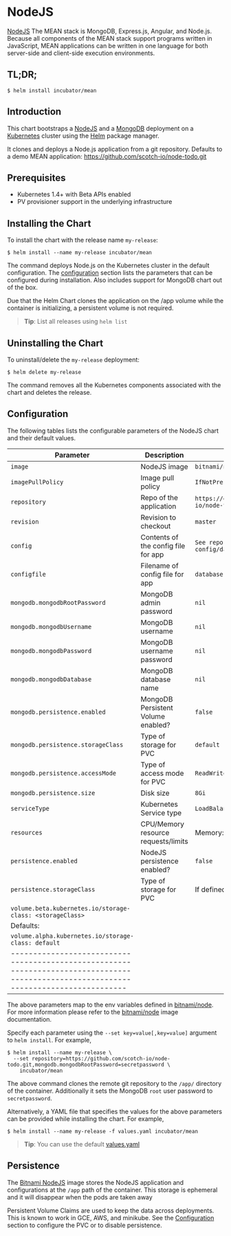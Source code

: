 # NodeJS

[NodeJS](https://www.nodejs.org) The MEAN stack is MongoDB, Express.js, Angular, and Node.js. Because all components of the MEAN stack support programs written in JavaScript, MEAN applications can be written in one language for both server-side and client-side execution environments.

## TL;DR;

```console
$ helm install incubator/mean
```

## Introduction

This chart bootstraps a [NodeJS](https://github.com/bitnami/bitnami-docker-node) and a [MongoDB](https://github.com/bitnami/bitnami-docker-mongodb) deployment on a [Kubernetes](http://kubernetes.io) cluster using the [Helm](https://helm.sh) package manager.

It clones and deploys a Node.js application from a git repository. Defaults to a demo MEAN application: https://github.com/scotch-io/node-todo.git

## Prerequisites

- Kubernetes 1.4+ with Beta APIs enabled
- PV provisioner support in the underlying infrastructure

## Installing the Chart

To install the chart with the release name `my-release`:

```console
$ helm install --name my-release incubator/mean
```

The command deploys Node.js on the Kubernetes cluster in the default configuration. The [configuration](#configuration) section lists the parameters that can be configured during installation. Also includes support for MongoDB chart out of the box.

Due that the Helm Chart clones the application on the /app volume while the container is initializing, a persistent volume is not required.

> **Tip**: List all releases using `helm list`

## Uninstalling the Chart

To uninstall/delete the `my-release` deployment:

```console
$ helm delete my-release
```

The command removes all the Kubernetes components associated with the chart and deletes the release.

## Configuration

The following tables lists the configurable parameters of the NodeJS chart and their default values.

|           Parameter                |             Description             |                        Default                            |
|------------------------------------|-------------------------------------|-----------------------------------------------------------|
| `image`                            | NodeJS image                        | `bitnami/node:{VERSION}`                                  |
| `imagePullPolicy`                  | Image pull policy                   | `IfNotPresent`                                            |
| `repository`                       | Repo of the application             | `https://github.com/scotch-io/node-todo.git`              |
| `revision`                         | Revision  to checkout               | `master`                                                  |
| `config`                           | Contents of the config file for app | `See repo file config/database.js`                        |
| `configfile`                       | Filename of config file for app     | `database.js`                                             |
| `mongodb.mongodbRootPassword`      | MongoDB admin password              | `nil`                                                     |
| `mongodb.mongodbUsername`          | MongoDB username                    | `nil`                                                     |
| `mongodb.mongodbPassword`          | MongoDB username password           | `nil`                                                     |
| `mongodb.mongodbDatabase`          | MongoDB database name               | `nil`                                                     |
| `mongodb.persistence.enabled`      | MongoDB Persistent Volume enabled?  | `false`                                                   |
| `mongodb.persistence.storageClass` | Type of storage for PVC             | `default`                                                 |
| `mongodb.persistence.accessMode`   | Type of access mode for PVC         | `ReadWriteOnce`                                           |
| `mongodb.persistence.size`         | Disk size                           | `8Gi`                                                     |
| `serviceType`                      | Kubernetes Service type             | `LoadBalancer`                                            |
| `resources`                        | CPU/Memory resource requests/limits | Memory: `512Mi`, CPU: `300m`                              |
| `persistence.enabled`              | NodeJS persistence enabled?         | `false`                                                   |
| `persistence.storageClass`         | Type of storage for PVC             | If defined:                                               |
|                                                                            `volume.beta.kubernetes.io/storage-class: <storageClass>` |
|                                                                            Defaults:                                                 |
|                                                                            `volume.alpha.kubernetes.io/storage-class: default`       |
|--------------------------------------------------------------------------------------------------------------------------------------|

The above parameters map to the env variables defined in [bitnami/node](http://github.com/bitnami/bitnami-docker-node). For more information please refer to the [bitnami/node](http://github.com/bitnami/bitnami-docker-node) image documentation.

Specify each parameter using the `--set key=value[,key=value]` argument to `helm install`. For example,

```console
$ helm install --name my-release \
  --set repository=https://github.com/scotch-io/node-todo.git,mongodb.mongodbRootPassword=secretpassword \
    incubator/mean
```

The above command clones the remote git  repository to the `/app/` directory  of the container. Additionally it sets the MongoDB `root` user password to `secretpassword`.

Alternatively, a YAML file that specifies the values for the above parameters can be provided while installing the chart. For example,

```console
$ helm install --name my-release -f values.yaml incubator/mean
```

> **Tip**: You can use the default [values.yaml](values.yaml)

## Persistence

The [Bitnami NodeJS](https://github.com/bitnami/bitnami-docker-node) image stores the NodeJS application and configurations at the `/app`  path of the container.
This storage is ephemeral and it will disappear when the pods are taken away

Persistent Volume Claims are used to keep the data across deployments. This is known to work in GCE, AWS, and minikube.
See the [Configuration](#configuration) section to configure the PVC or to disable persistence.

